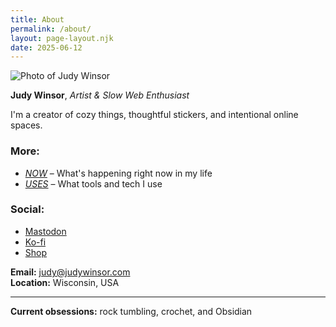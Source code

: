 ```yaml
---
title: About
permalink: /about/
layout: page-layout.njk
date: 2025-06-12
---
```

<img src="http://read.judywinsor.com/user/images/judy.webp" alt="Photo of Judy Winsor" style="max-width: 300px;" />

**Judy Winsor**, *Artist & Slow Web Enthusiast*

I'm a creator of cozy things, thoughtful stickers, and intentional online spaces.

### More:
- *[NOW](https://journal.judywinsor.com/now)* – What's happening right now in my life  
- *[USES](https://journal.judywinsor.com/uses)* – What tools and tech I use

### Social:
- [Mastodon](https://mastodon.social/@jwinsorart)
- [Ko-fi](https://ko-fi.com/jwinsorart)
- [Shop](https://jwinsorart.com)

**Email:** [judy@judywinsor.com](mailto:judy@judywinsor.com)  
**Location:** Wisconsin, USA

---

**Current obsessions:** rock tumbling, crochet, and Obsidian
